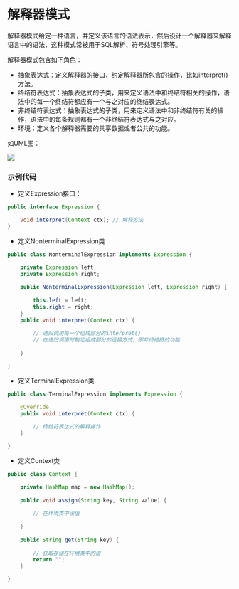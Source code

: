 # 解释器模式

解释器模式给定一种语言，并定义该语言的语法表示，然后设计一个解释器来解释语言中的语法，这种模式常被用于SQL解析、符号处理引擎等。

解释器模式包含如下角色：

* 抽象表达式：定义解释器的接口，约定解释器所包含的操作，比如interpret()方法。
* 终结符表达式：抽象表达式的子类，用来定义语法中和终结符相关的操作，语法中的每一个终结符都应有一个与之对应的终结表达式。
* 非终结符表达式：抽象表达式的子类，用来定义语法中和非终结符有关的操作，语法中的每条规则都有一个非终结符表达式与之对应。
* 环境：定义各个解释器需要的共享数据或者公共的功能。

如UML图：

![](/Users/sunwj/Documents/GitHub/JavaGitBook/image/解释器模式类图.png)

### 示例代码

* 定义Expression接口：

```java
public interface Expression {

	void interpret(Context ctx); // 解释方法
}
```

* 定义NonterminalExpression类

```java
public class NonterminalExpression implements Expression {

	private Expression left;
	private Expression right;
	
	public NonterminalExpression(Expression left, Expression right) {
	
		this.left = left;
		this.right = right;
	}
	public void interpret(Context ctx) {
		
		// 递归调用每一个组成部分的interpret()
		// 在递归调用时制定组成部分的连接方式，即非终结符的功能
	
	}

}
```

* 定义TerminalExpression类

```java
public class TerminalExpression implements Expression {

	@Override
	public void interpret(Context ctx) {
	
		// 终结符表达式的解释操作
	}

}
```

* 定义Context类

```java
public class Context {

	private HashMap map = new HashMap();
	
	public void assign(String key, String value) {
	
		// 在环境类中设值
	
	}
	
	public String get(String key) {
	
		// 获取存储在环境类中的值
		return "";
	}

}
```

